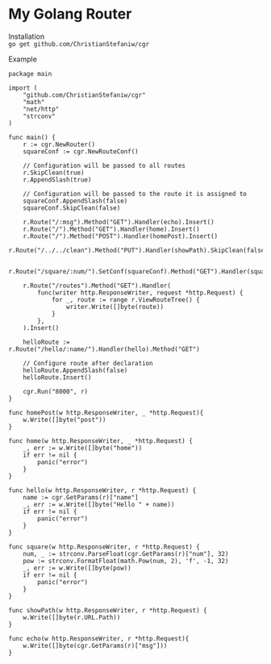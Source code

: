 # My Golang Router

Installation  
```go get github.com/ChristianStefaniw/cgr```

Example

```golang
package main

import (
	"github.com/ChristianStefaniw/cgr"
	"math"
	"net/http"
	"strconv"
)

func main() {
	r := cgr.NewRouter()
	squareConf := cgr.NewRouteConf()

	// Configuration will be passed to all routes
	r.SkipClean(true)
	r.AppendSlash(true)

	// Configuration will be passed to the route it is assigned to
	squareConf.AppendSlash(false)
	squareConf.SkipClean(false)

	r.Route("/:msg").Method("GET").Handler(echo).Insert()
	r.Route("/").Method("GET").Handler(home).Insert()
	r.Route("/").Method("POST").Handler(homePost).Insert()
	r.Route("/../../clean").Method("PUT").Handler(showPath).SkipClean(false).Insert()

	r.Route("/square/:num/").SetConf(squareConf).Method("GET").Handler(square).Insert()

	r.Route("/routes").Method("GET").Handler(
		func(writer http.ResponseWriter, request *http.Request) {
			for _, route := range r.ViewRouteTree() {
				writer.Write([]byte(route))
			}
		},
	).Insert()

	helloRoute := r.Route("/hello/:name/").Handler(hello).Method("GET")

	// Configure route after declaration
	helloRoute.AppendSlash(false)
	helloRoute.Insert()

	cgr.Run("8000", r)
}

func homePost(w http.ResponseWriter, _ *http.Request){
	w.Write([]byte("post"))
}

func home(w http.ResponseWriter, _ *http.Request) {
	_, err := w.Write([]byte("home"))
	if err != nil {
		panic("error")
	}
}

func hello(w http.ResponseWriter, r *http.Request) {
	name := cgr.GetParams(r)["name"]
	_, err := w.Write([]byte("Hello " + name))
	if err != nil {
		panic("error")
	}
}

func square(w http.ResponseWriter, r *http.Request) {
	num, _ := strconv.ParseFloat(cgr.GetParams(r)["num"], 32)
	pow := strconv.FormatFloat(math.Pow(num, 2), 'f', -1, 32)
	_, err := w.Write([]byte(pow))
	if err != nil {
		panic("error")
	}
}

func showPath(w http.ResponseWriter, r *http.Request) {
	w.Write([]byte(r.URL.Path))
}

func echo(w http.ResponseWriter, r *http.Request){
	w.Write([]byte(cgr.GetParams(r)["msg"]))
}
```
